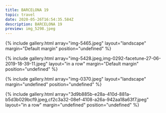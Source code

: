 ```yaml
---
title: BARCELONA 19
topic: travel
date: 2020-05-26T16:54:35.584Z
description: BARCELONA 19
preview: img_5298.jpeg
---
```

{% include gallery.html array="img-5465.jpeg" layout="landscape" margin="Default margin" position="undefined" %}

{% include gallery.html array="img-5428.jpeg,img-0292-facetune-27-06-2019-18-39-11.jpeg" layout="in a row" margin="Default margin" position="undefined" %}

{% include gallery.html array="img-0370.jpeg" layout="landscape" margin="undefined" position="undefined" %}

{% include gallery.html array="3d9b885b-e28a-410d-881a-b5d3b029bcf9.jpeg,cf2c3a32-08ef-4108-a26a-942aa18a63f7.jpeg" layout="in a row" margin="undefined" position="undefined" %}
